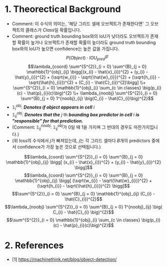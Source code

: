 # 1. Theorectical Background
- Comment: 이 수식의 의미는, '해당 그리드 셀에 오브젝트가 존재한다면' 그 오브젝트의 클래스가 $Class$일 확률입니다.
- Comment: ground truth bounding box와의 IoU가 낮더라도 오브젝트가 존재할 확률이 높거나 오브젝트가 존재할 확률이 높더라도 ground truth bounding box와의 IoU가 높으면 confidence는 높은 값을 가집니다.
$$P(Object) \cdot IOU^{gt}_{pred}$$
$$\lambda_{coord} \sum^{S^{2}}_{i = 0} \sum^{B}_{j = 0} \mathbb{1}^{obj}_{ij} \bigg[(x_{i} - \hat{x}_{i})^{2} + (y_{i} - \hat{y}_{i})^{2} + (\sqrt{w_{i}} - \sqrt{\hat{w}_{i}})^{2} + (\sqrt{h_{i}} - \sqrt{\hat{h}_{i}})^{2} + (C_{i} - \hat{C}_{i})^{2}\bigg]
\\+ \sum^{S^{2}}_{i = 0} \mathbb{1}^{obj}_{i} \sum_{c \in classes} \big(p_{i}(c) - \hat{p}_{i}(c)\big)^{2}
\\+ \lambda_{noobj} \sum^{S^{2}}_{i = 0} \sum^{B}_{j = 0} 1^{noobj}_{ij} \big(C_{i} - \hat{C}_{i}\big)^{2}$$
- $\mathbb{1}^{obj}_{i}$: ***Denotes if object appears in cell*** $i$
- $\mathbb{1}^{obj}_{ij}$: ***Denotes that the*** $j$ th ***bounding box predictor in cell*** $i$ ***is "responsible" for that prediction.***
- (Comment: $\mathbb{1}^{noobj}_{ij}$: $\mathbb{1}^{obj}_{ij}$가 0일 때 1을 가지며 그 반대의 경우도 마찬가지입니다.)
- (위 loss의 수식에서 $j$가 빠져있는데, $j$는 각 그리드 셀마다 $B$개의 predictors 중에서 confidence가 가장 높은 것으로 선택됩니다.)

$$\lambda_{coord} \sum^{S^{2}}_{i = 0} \sum^{B}_{j = 0} \mathbb{1}^{obj}_{ij} \bigg[ (x_{i} - \hat{x}_{i})^{2} + (y_{i} - \hat{y}_{i})^{2} \bigg]$$
$$\lambda_{coord} \sum^{S^{2}}_{i = 0} \sum^{B}_{j = 0} \mathbb{1}^{obj}_{ij} \bigg[ (\sqrt{w_{i}} - \sqrt{\hat{w}_{i}})^{2} + (\sqrt{h_{i}} - \sqrt{\hat{h}_{i}})^{2} \bigg]$$
$$\sum^{S^{2}}_{i = 0} \sum^{B}_{j = 0} \mathbb{1}^{obj}_{ij} (C_{i} - \hat{C}_{i})^{2}$$
$$\lambda_{noobj} \sum^{S^{2}}_{i = 0} \sum^{B}_{j = 0} 1^{noobj}_{ij} \big( C_{i} - \hat{C}_{i} \big)^{2}$$
$$\sum^{S^{2}}_{i = 0} \mathbb{1}^{obj}_{i} \sum_{c \in classes} \big(p_{i}(c) - \hat{p}_{i}(c)\big)^{2}$$

# 2. References
- [1] https://machinethink.net/blog/object-detection/
